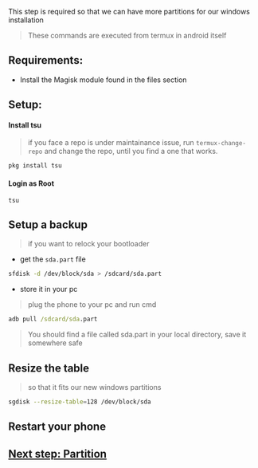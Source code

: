 This step is required so that we can have more partitions for our windows installation 


> These commands are executed from termux in android itself

## Requirements:
 - Install the Magisk module found in the files section
 
## Setup:
#### Install tsu
> if you face a repo is under maintainance issue, run `termux-change-repo` and change the repo, until you find a one that works.
```termux
pkg install tsu
```

#### Login as Root
```termux
tsu
```

## Setup a backup
> if you want to relock your bootloader
- get the `sda.part` file
```sh
sfdisk -d /dev/block/sda > /sdcard/sda.part
```
- store it in your pc
> plug the phone to your pc and run cmd
```cmd
adb pull /sdcard/sda.part
```
> You should find a file called sda.part in your local directory, save it somewhere safe

## Resize the table 
> so that it fits our new windows partitions
```sh
sgdisk --resize-table=128 /dev/block/sda
```


## Restart your phone


## [Next step: Partition](/guide/2-partition-en.md)